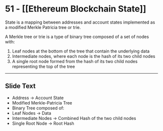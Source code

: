 # 51 - [[Ethereum Blockchain State]] 

State is a mapping between addresses and account states implemented as a modified Merkle Patricia tree or trie. 

A Merkle tree or trie is a type of binary tree composed of a set of nodes with:
1.  Leaf nodes at the bottom of the tree that contain the underlying data
2.  Intermediate nodes, where each node is the hash of its two child nodes
3.  A single root node formed from the hash of its two child nodes representing the top of the tree

---
## Slide Text
- Address -> Account State
- Modified Merkle-Patricia Tree
- Binary Tree composed of:
- Leaf Nodes -> Data
- Intermediate Nodes -> Combined Hash of the two child nodes
- Single Root Node -> Root Hash
